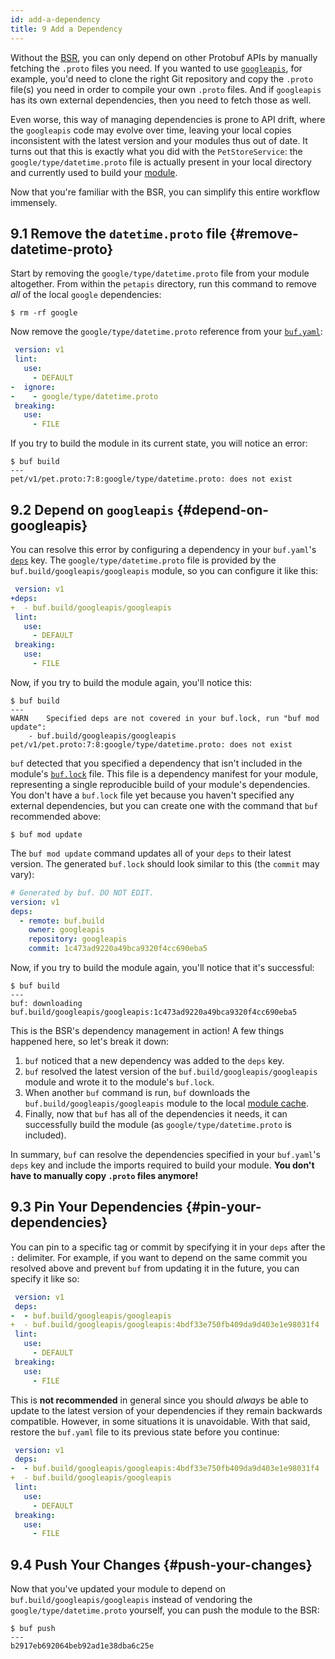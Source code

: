 ```yaml
---
id: add-a-dependency
title: 9 Add a Dependency
---
```


Without the [BSR](../bsr/overview.md), you can only depend on other Protobuf APIs by manually
fetching the `.proto` files you need. If you wanted to use
[`googleapis`](https://github.com/googleapis/googleapis), for example, you'd need to clone the right
Git repository and copy the `.proto` file(s) you need in order to compile your own `.proto` files.
And if `googleapis` has its own external dependencies, then you need to fetch those as well.

Even worse, this way of managing dependencies is prone to API drift, where the `googleapis`
code may evolve over time, leaving your local copies inconsistent with the latest version and your
modules thus out of date. It turns out that this is exactly what you did with the `PetStoreService`:
the `google/type/datetime.proto` file is actually present in your local directory and currently
used to build your [module](../bsr/overview.md#module).

Now that you're familiar with the BSR, you can simplify this entire workflow immensely.

## 9.1 Remove the `datetime.proto` file {#remove-datetime-proto}

Start by removing the `google/type/datetime.proto` file from your module altogether.
From within the `petapis` directory, run this command to remove _all_ of the local `google`
dependencies:

```terminal
$ rm -rf google
```

Now remove the `google/type/datetime.proto` reference from your [`buf.yaml`](../configuration/v1/buf-yaml.md):

```yaml title="buf.yaml" {5-6}
 version: v1
 lint:
   use:
     - DEFAULT
-  ignore:
-    - google/type/datetime.proto
 breaking:
   use:
     - FILE
```

If you try to build the module in its current state, you will notice an error:

```terminal
$ buf build
---
pet/v1/pet.proto:7:8:google/type/datetime.proto: does not exist
```

## 9.2 Depend on `googleapis` {#depend-on-googleapis}

You can resolve this error by configuring a dependency in your `buf.yaml`'s
[`deps`](/configuration/v1/buf-yaml#deps) key. The `google/type/datetime.proto` file is provided by
the `buf.build/googleapis/googleapis` module, so you can configure it like this:

```yaml title="buf.yaml" {2-3}
 version: v1
+deps:
+  - buf.build/googleapis/googleapis
 lint:
   use:
     - DEFAULT
 breaking:
   use:
     - FILE
```

Now, if you try to build the module again, you'll notice this:

```terminal
$ buf build
---
WARN	Specified deps are not covered in your buf.lock, run "buf mod update":
	- buf.build/googleapis/googleapis
pet/v1/pet.proto:7:8:google/type/datetime.proto: does not exist
```

`buf` detected that you specified a dependency that isn't included in the module's
[`buf.lock`](../configuration/v1/buf-lock.md) file. This file is a dependency manifest for your
module, representing a single reproducible build of your module's dependencies. You don't have a
`buf.lock` file yet because you haven't specified any external dependencies, but you can create one with
the command that `buf` recommended above:

```terminal
$ buf mod update
```

The `buf mod update` command updates all of your `deps` to their latest version. The generated
`buf.lock` should look similar to this (the `commit` may vary):

```yaml title="buf.lock"
# Generated by buf. DO NOT EDIT.
version: v1
deps:
  - remote: buf.build
    owner: googleapis
    repository: googleapis
    commit: 1c473ad9220a49bca9320f4cc690eba5
```

Now, if you try to build the module again, you'll notice that it's successful:

```terminal
$ buf build
---
buf: downloading buf.build/googleapis/googleapis:1c473ad9220a49bca9320f4cc690eba5
```

This is the BSR's dependency management in action! A few things happened here, so let's break it down:

  1. `buf` noticed that a new dependency was added to the `deps` key.
  2. `buf` resolved the latest version of the `buf.build/googleapis/googleapis` module and wrote it to the
      module's `buf.lock`.
  3. When another `buf` command is run, `buf` downloads the `buf.build/googleapis/googleapis` module to the
     local [module cache](../bsr/overview.md#module-cache).
  4. Finally, now that `buf` has all of the dependencies it needs, it can successfully build the module
     (as `google/type/datetime.proto` is included).

In summary, `buf` can resolve the dependencies specified in your `buf.yaml`'s `deps` key and include
the imports required to build your module. **You don't have to manually copy `.proto` files anymore!**

## 9.3 Pin Your Dependencies {#pin-your-dependencies}

You can pin to a specific tag or commit by specifying it in your `deps` after the `:` delimiter. For example,
if you want to depend on the same commit you resolved above and prevent `buf` from updating it in the future,
you can specify it like so:

```yaml title="buf.yaml" {3-4}
 version: v1
 deps:
-  - buf.build/googleapis/googleapis
+  - buf.build/googleapis/googleapis:4bdf33e750fb409da9d403e1e98031f4
 lint:
   use:
     - DEFAULT
 breaking:
   use:
     - FILE
```

This is **not recommended** in general since you should _always_ be able to update to the latest version of
your dependencies if they remain backwards compatible. However, in some situations it is unavoidable.
With that said, restore the `buf.yaml` file to its previous state before you continue:

```yaml title="buf.yaml" {3-4}
 version: v1
 deps:
-  - buf.build/googleapis/googleapis:4bdf33e750fb409da9d403e1e98031f4
+  - buf.build/googleapis/googleapis
 lint:
   use:
     - DEFAULT
 breaking:
   use:
     - FILE
```

## 9.4 Push Your Changes {#push-your-changes}

Now that you've updated your module to depend on `buf.build/googleapis/googleapis` instead of vendoring
the `google/type/datetime.proto` yourself, you can push the module to the BSR:

```terminal
$ buf push
---
b2917eb692064beb92ad1e38dba6c25e
```
